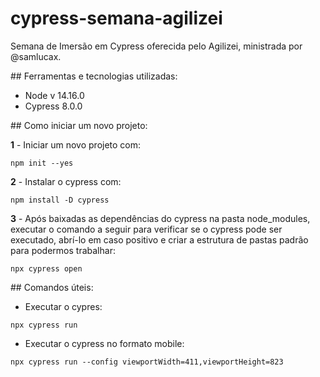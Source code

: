 ﻿# cypress-semana-agilizei
 
 Semana de Imersão em Cypress oferecida pelo Agilizei, ministrada por @samlucax.

 
﻿## Ferramentas e tecnologias utilizadas:

- Node v 14.16.0
- Cypress 8.0.0


﻿## Como iniciar um novo projeto:

**1** - Iniciar um novo projeto com:
```
npm init --yes
```

**2** - Instalar o cypress com:
```
npm install -D cypress
```

**3** - Após baixadas as dependências do cypress na pasta node_modules, executar o comando a seguir para verificar se o cypress pode ser executado, abrí-lo em caso positivo e criar a estrutura de pastas padrão para podermos trabalhar:
```
npx cypress open
```

﻿## Comandos úteis:

- Executar o cypres:
```
npx cypress run
```

- Executar o cypress no formato mobile:
```
npx cypress run --config viewportWidth=411,viewportHeight=823 
```
 
